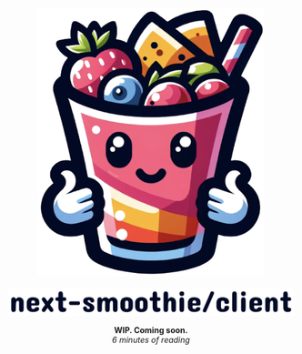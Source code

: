 
<p align="center">
<img width="400" alt="next-smoothie" src="../.assets/smoothy.png"> <br>
 <br>
<picture>
  <source media="(prefers-color-scheme: dark)" srcset="../.assets/text-smoothie-client-white.png">
  <source media="(prefers-color-scheme: light)" srcset="../.assets/text-smoothie-client-dark.png">
  <img alt="next-smoothie" src="../.assets/text-smoothie-client-dark.png">
</picture>
</p>


<p align="center">
<strong>WIP. Coming soon.</strong>
<br />
<em>6 minutes of reading</em>
</p>

<!--

<picture>
  <source media="(prefers-color-scheme: dark)" srcset="https://user-images.githubusercontent.com/25423296/163456776-7f95b81a-f1ed-45f7-b7ab-8fa810d529fa.png">
  <source media="(prefers-color-scheme: light)" srcset="https://user-images.githubusercontent.com/25423296/163456779-a8556205-d0a5-45e2-ac17-42d089e3c3f8.png">
  <img alt="Shows an illustrated sun in light mode and a moon with stars in dark mode." src="https://user-images.githubusercontent.com/25423296/163456779-a8556205-d0a5-45e2-ac17-42d089e3c3f8.png">
</picture>

-->


